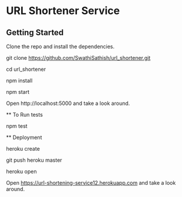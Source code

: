 # URL Shortener Service

## Getting Started
Clone the repo and install the dependencies.

git clone https://github.com/SwathiSathish/url_shortener.git

cd url_shortener

npm install

npm start

Open http://localhost:5000 and take a look around.

** To Run tests

npm test

** Deployment

heroku create

git push heroku master

heroku open

Open https://url-shortening-service12.herokuapp.com and take a look around.